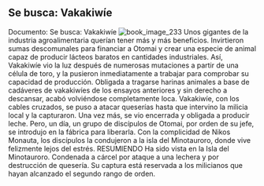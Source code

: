 ## Se busca: Vakakiwíe
Documento: Se busca: Vakakiwíe
![book_image_233](https://media.discordapp.net/attachments/1105643336989159555/1105648084647694418/233.jpg)
Unos gigantes de la industria agroalimentaria querían tener más y más beneficios. Invirtieron sumas descomunales para financiar a Otomai y crear una especie de animal capaz de producir lácteos baratos en cantidades industriales.
Así, Vakakiwíe vio la luz después de numerosas mutaciones a partir de una célula de toro, y la pusieron inmediatamente a trabajar para comprobar su capacidad de producción. Obligada a tragarse harinas animales a base de cadáveres de vakakiwíes de los ensayos anteriores y sin derecho a descansar, acabó volviéndose completamente loca.
Vakakiwíe, con los cables cruzados, se puso a atacar queserías hasta que intervino la milicia local y la capturaron. Una vez más, se vio encerrada y obligada a producir leche.
Pero, un día, un grupo de discípulos de Otomai, por orden de su jefe, se introdujo en la fábrica para liberarla. Con la complicidad de Nikos Monauta, los discípulos la condujeron a la isla del Minotauroro, donde vive felizmente lejos del estrés.
RESUMIENDO
Ha sido vista en la Isla del Minotauroro.
Condenada a cárcel por ataque a una lechera y por destrucción de quesería.
Su captura está reservada a los milicianos que hayan alcanzado el segundo rango de orden.
